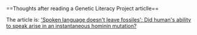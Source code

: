 ==Thoughts after reading a Genetic Literacy Project articlle==

The article is: ['Spoken language doesn't leave fossiles': Did human's ability to speak arise in an instantaneous hominin mutation?](https://geneticliteracyproject.org/2020/01/30/spoken-language-doesnt-leave-fossils-did-humans-ability-to-speak-arise-in-an-instantaneous-hominin-mutation/?fbclid=IwAR2HIBxniFwsePN2bsHiq1Tl1vKGjcG3VHN_vrdWXALWDvAVjJlZWkMEyXM)


